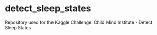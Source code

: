 # detect_sleep_states
Repository used for the Kaggle Challenge: Child Mind Institute - Detect Sleep States
